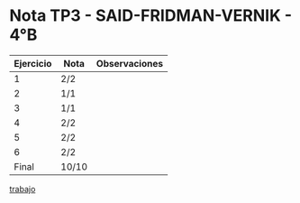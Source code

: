 # Nota TP3 - SAID-FRIDMAN-VERNIK - 4°B

| Ejercicio | Nota  | Observaciones |
| --------- | ----- | ------------- |
| 1         | 2/2   |               |
| 2         | 1/1   |               |
| 3         | 1/1   |               |
| 4         | 2/2   |               |
| 5         | 2/2   |               |
| 6         | 2/2   |               |
| Final     | 10/10 |               |

[trabajo](https://drive.google.com/file/d/1UnPkx-rvZGNT6vtgdcGQJc1GeWRKECmv/view)
